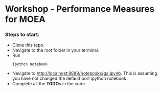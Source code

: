 # Workshop - Performance Measures for MOEA

### Steps to start:
* Clone this repo.
* Navigate to the root folder in your terminal.
* Run
  ```
  ipython notebook
  ```
* Navigate to [http://localhost:8888/notebooks/ga.ipynb](http://localhost:8888/notebooks/performance.ipynb). This is assuming you have not changed the default port ipython notebook.
* Complete all the **TODO**s in the code
